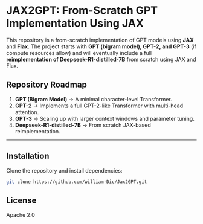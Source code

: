 # JAX2GPT: From-Scratch GPT Implementation Using JAX

This repository is a from-scratch implementation of GPT models using **JAX** and **Flax**. The project starts with **GPT (bigram model), GPT-2, and GPT-3** (if compute resources allow) and will eventually include a full **reimplementation of Deepseek-R1-distilled-7B** from scratch using JAX and Flax.  

## **Repository Roadmap**
1. **GPT (Bigram Model)** → A minimal character-level Transformer.
2. **GPT-2** → Implements a full GPT-2-like Transformer with multi-head attention.
3. **GPT-3** → Scaling up with larger context windows and parameter tuning.
4. **Deepseek-R1-distilled-7B** → From scratch JAX-based reimplementation.

---

## **Installation**
Clone the repository and install dependencies:
```bash
git clone https://github.com/william-Dic/Jax2GPT.git
```

## **License**
Apache 2.0
